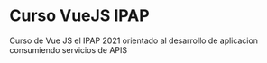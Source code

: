 # Curso VueJS IPAP
Curso de Vue JS el IPAP 2021 orientado al desarrollo de aplicacion consumiendo servicios de APIS

